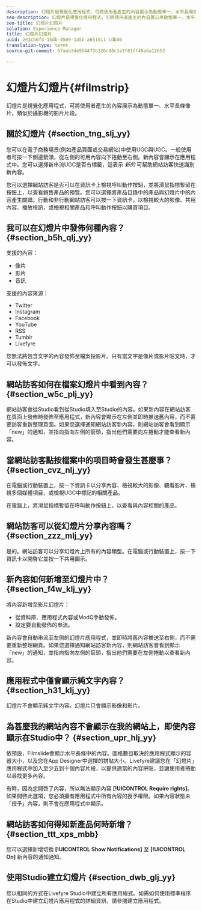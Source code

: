 ```yaml
---
description: 幻燈片是視覺化應用程式，可將使用者產生的內容展示為動態單一、水平長條像片，類似於攝影機的影片片段。
seo-description: 幻燈片是視覺化應用程式，可將使用者產生的內容展示為動態單一、水平長條像片，類似於攝影機的影片片段。
seo-title: 幻燈片幻燈片
solution: Experience Manager
title: 幻燈片幻燈片
uuid: 2e3cb6f4-15db-4509-1a5b-a651511 cdbd6
translation-type: tm+mt
source-git-commit: 67aeb3de964473b326c88c3a3f81ff48a6a12652

---
```



# 幻燈片幻燈片{#filmstrip}

幻燈片是視覺化應用程式，可將使用者產生的內容展示為動態單一、水平長條像片，類似於攝影機的影片片段。

## 關於幻燈片 {#section_tng_slj_yy}

您可以在電子商務場景(例如產品頁面或交易網站)中使用UGC與UGC。一般使用者可按一下側邊箭頭，從左側的可用內容向下捲動至右側。新內容會顯示在應用程式中。您可以選擇新串流UGC是否有標籤，這表示 *新的* 可幫助網站訪客快速識別新內容。

您可以選擇網站訪客是否可以在資訊卡上檢視呼叫動作按鈕，並將滑鼠指標暫留在按鈕上，以查看銷售產品的預覽。您可以選擇將產品目錄中的產品與幻燈片中的內容產生關聯。行動和非行動網站訪客可以按一下資訊卡，以檢視較大的影像、共用內容、播放視訊，或檢視相關產品和呼叫動作按鈕以購買項目。

## 我可以在幻燈片中發佈何種內容？ {#section_b5h_qlj_yy}

支援的內容：

* 像片
* 影片
* 音訊

支援的內容來源：

* Twitter
* Instagram
* Facebook
* YouTube
* RSS
* Tumblr
* Livefyre

您無法將包含文字的內容發佈至檔案投影片。只有當文字是像片或影片貼文時，才可以發佈文字。

## 網站訪客如何在檔案幻燈片中看到內容？ {#section_w5c_plj_yy}

網站訪客會從Studio看到從Studio填入至Studio的內容。如果新內容在網站訪客在頁面上發佈時發佈至應用程式，新內容會顯示在左側並即時推送舊內容，而不需要訪客重新整理頁面。如果您選擇通知網站訪客新內容，則網站訪客會看到顯示「new」的通知，並指向指向左側的箭頭，指出他們需要向左捲動才能查看新內容。

## 當網站訪客點按檔案中的項目時會發生甚麼事？ {#section_cvz_nlj_yy}

在電腦或行動裝置上，按一下資訊卡以分享內容、檢視較大的影像、觀看影片、檢視多個媒體項目，或檢視UGC中標記的相關產品。

在電腦上，將滑鼠指標暫留在呼叫動作按鈕上，以查看與內容相關的產品。

## 網站訪客可以從幻燈片分享內容嗎？ {#section_zzz_mlj_yy}

是的。網站訪客可以分享幻燈片上所有的內容類型。在電腦或行動裝置上，按一下資訊卡以開啓它並按一下共用圖示。

## 新內容如何新增至幻燈片中？ {#section_f4w_klj_yy}

將內容新增至影片幻燈片：

* 從資料庫、應用程式內容或ModQ手動發佈。
* 設定要自動發佈的串流。

新內容會自動串流至左側的幻燈片應用程式，並即時將舊內容推送至右側，而不需要重新整理網頁。如果您選擇通知網站訪客新內容，則網站訪客會看到顯示「new」的通知，並指向指向左側的箭頭，指出他們需要在左側捲動以查看新內容。

## 應用程式中僅會顯示純文字內容？ {#section_h31_klj_yy}

幻燈片不會顯示純文字內容。幻燈片只會顯示影像和影片。

## 為甚麼我的網站內容不會顯示在我的網站上，即使內容顯示在Studio中？ {#section_upr_hlj_yy}

依預設，Filmslide會顯示水平長條中的內容。圖格數目取決於應用程式顯示的容器大小，以及您在App Designer中選擇的拼貼大小。Livefyre建議您在「幻燈片」應用程式中加入至少五到十個內容片段，以提供適當的內容拼貼，並讓使用者捲動以尋找更多內容。

有時，因為您開啓了內容，所以無法顯示內容 **[!UICONTROL Require rights]**。如果開啓此選項，您必須擁有應用程式中所有內容的授予權限。如果內容狀態未「授予」內容，則不會在應用程式中顯示。

## 網站訪客如何得知新產品何時新增？ {#section_ttt_xps_mbb}

您可以選擇新增切換 **[!UICONTROL Show Notifications]** 至 **[!UICONTROL On]** 新內容的通知通知。

## 使用Studio建立幻燈片 {#section_dwb_glj_yy}

您以相同的方式在Livefyre Studio中建立所有應用程式。如需如何使用標準程序在Studio中建立幻燈片應用程式的詳細資訊，請參閱建立應用程式。